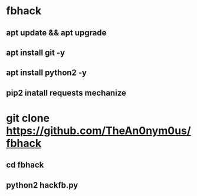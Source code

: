 # fbhack

## apt update && apt upgrade
## apt install git -y
## apt install python2 -y
## pip2 inatall requests mechanize

# git clone https://github.com/TheAn0nym0us/fbhack
## cd fbhack
## python2 hackfb.py
